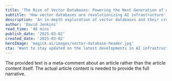 ```yaml
---
title: 'The Rise of Vector Databases: Powering the Next Generation of AI Applications'
subtitle: 'How vector databases are revolutionizing AI infrastructure'
description: 'An in-depth exploration of vector databases and their crucial role in modern AI infrastructure, examining how these specialized systems are shaping the future of artificial intelligence applications.'
author: 'David Jenkins'
read_time: '40 mins'
publish_date: '2025-03-02'
created_date: '2025-03-02'
heroImage: 'magick.ai/images/vector-database-header.jpg'
cta: 'Want to stay updated on the latest developments in AI infrastructure? Follow us on LinkedIn for exclusive insights and analysis from industry experts!'
---
```


The provided text is a meta-comment about an article rather than the article content itself. The actual article content is needed to provide the full narrative.